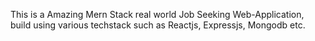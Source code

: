 This is a Amazing Mern Stack real world Job Seeking Web-Application, build using various techstack such as Reactjs, Expressjs, Mongodb etc.
